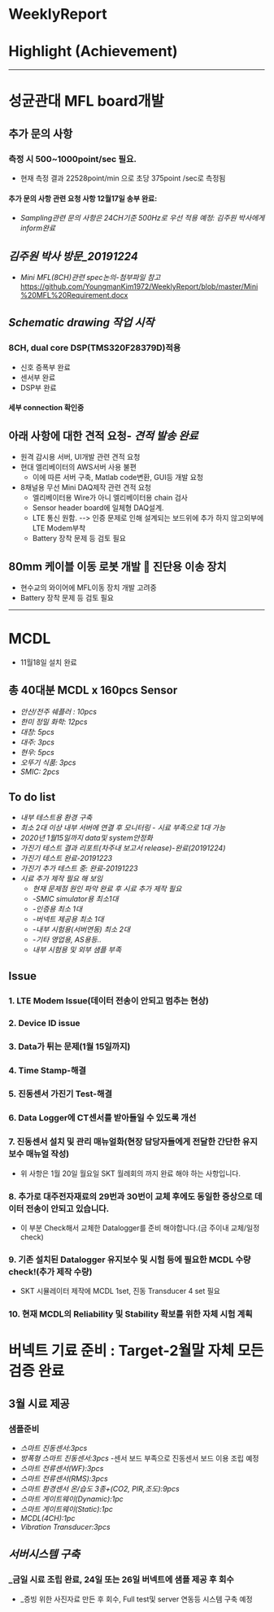 # WeeklyReport

# Highlight (Achievement)
-----
# 성균관대 MFL board개발
## 추가 문의 사항
### 측정 시 500~1000point/sec 필요.
- 현재 측정 결과 22528point/min 으로 초당 375point /sec로 측정됨
#### 추가 문의 사항 관련 요청 사항 12월17일 송부 완료: 
- _Sampling관련 문의 사항은 24CH기준 500Hz로 우선 적용 예정: 김주원 박사에게 inform완료_
## _김주원 박사 방문_20191224_
- _Mini MFL(8CH)관련 spec논의-첨부파일 참고_
https://github.com/YoungmanKim1972/WeeklyReport/blob/master/Mini%20MFL%20Requirement.docx
## _Schematic drawing 작업 시작_
### 8CH, dual core DSP(TMS320F28379D)적용
- 신호 증폭부 완료
- 센서부 완료
- DSP부 완료
#### 세부 connection 확인중
## 아래 사항에 대한 견적 요청- _견적 발송 완료_
- 원격 감시용 서버, UI개발 관련 견적 요청
- 현대 엘리베이터의 AWS서버 사용 불편
  - 이에 따른 서버 구축, Matlab code변환, GUI등 개발 요청
- 8채널용 무선 Mini DAQ제작 관련 견적 요청
  - 엘리베이터용 Wire가 아니 엘리베이터용 chain 검사
  - Sensor header board에 일체형 DAQ설계.
  - LTE 통신 원함. --> 인증 문제로 인해 설계되는 보드위에 추가 하지 않고외부에 LTE Modem부착
  - Battery 장착 문제 등 검토 필요
## 80mm 케이블 이동 로봇 개발  진단용 이송 장치
- 현수교의 와이어에 MFL이동 장치 개발 고려중
- Battery 장착 문제 등 검토 필요
-----
# MCDL
- 11월18일 설치 완료
## 총 40대분 MCDL x 160pcs Sensor
- _안산/전주 쉐플러 : 10pcs_
- _한미 정밀 화학: 12pcs_
- _대창: 5pcs_
- _대주: 3pcs_
- _현우: 5pcs_
- _오뚜기 식품: 3pcs_
- _SMIC: 2pcs_
## To do list
- _내부 테스트용 환경 구축_
- _최소 2대 이상 내부 서버에 연결 후 모니터링 - 시료 부족으로 1대 가능_
- _2020년 1월15일까지 data및 system안정화_
- _가진기 테스트 결과 리포트(차주내 보고서 release)-완료(20191224)_
- _가진기 테스트 완료-20191223_
- _가진기 추가 테스트 중: 완료-20191223_
- _시료 추가 제작 필요 해 보임_
  - _현재 문제점 원인 파악 완료 후 시료 추가 제작 필요_
  -  -_SMIC simulator용 최소1대_
  -  -_인증용 최소 1대_
  -  -_버넥트 제공용 최소 1대_
  -  -_내부 시험용(서버연동) 최소 2대_
  -  -_기타 영업용, AS용등.._
  - _내부 시험용 및 외부 샘플 부족_
## Issue
### 1. LTE Modem Issue(데이터 전송이 안되고 멈추는 현상)
### 2. Device ID issue
### 3. Data가 튀는 문제(1월 15일까지)
### 4. Time Stamp-해결
### 5. 진동센서 가진기 Test-해결
### 6. Data Logger에 CT센서를 받아들일 수 있도록 개선
### 7. 진동센서 설치 및 관리 매뉴얼화(현장 담당자들에게 전달한 간단한 유지보수 매뉴얼 작성)
- 위 사항은 1월 20일 월요일 SKT 월례회의 까지 완료 해야 하는 사항입니다.

### 8. 추가로 대주전자재료의 29번과 30번이 교체 후에도 동일한 증상으로 데이터 전송이 안되고 있습니다.
- 이 부분 Check해서 교체한 Datalogger를 준비 해야합니다.(금 주이내 교체/일정 check)
### 9. 기존 설치된 Datalogger 유지보수 및 시험 등에 필요한 MCDL 수량 check!(추가 제작 수량)
- SKT 시뮬레이터 제작에 MCDL 1set, 진동 Transducer 4 set 필요
### 10. 현재 MCDL의 Reliability 및 Stability 확보를 위한 자체 시험 계획

# 버넥트 기료 준비 : Target-2월말 자체 모든 검증 완료
## 3월 시료 제공
### 샘플준비
- _스마트 진동센서:3pcs_
- _방폭형 스마트 진동센서:3pcs_
    -센서 보드 부족으로 진동센서 보드 이용 조립 예정
- _스마트 전류센서(WF):3pcs_
- _스마트 전류센서(RMS):3pcs_
- _스마트 환경센서 온/습도 3종+(CO2, PIR,조도):9pcs_
- _스마트 게이트웨이(Dynamic):1pc_
- _스마트 게이트웨이(Static):1pc_
- _MCDL(4CH):1pc_
- _Vibration Transducer:3pcs_
## _서버시스템 구축_
### _금일 시료 조립 완료, 24일 또는 26일 버넥트에 샘플 제공 후 회수
- _증빙 위한 사진자료 만든 후 회수, Full test및 server 연동등 시스템 구축 예정 
